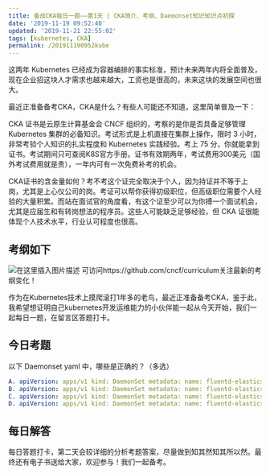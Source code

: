 ```yaml
---
title: 备战CKA每日一题——第1天 | CKA简介、考纲、Daemonset知识知识点初探
date: '2019-11-19 09:52:40'
updated: '2019-11-21 22:55:02'
tags: [kubernetes, CKA]
permalink: /201911190952kube
---
```


这两年 Kubernetes 已经成为容器编排的事实标准，预计未来两年内将全面普及，现在企业招这块人才需求也越来越大，工资也是很高的，未来这块的发展空间也很大。

最近正准备备考CKA，CKA是什么？有些人可能还不知道，这里简单普及一下：

CKA 证书是云原生计算基金会 CNCF 组织的，考察的是你是否具备足够管理 Kubernetes 集群的必备知识。考试形式是上机直接在集群上操作，限时 3 小时，非常考验个人知识的扎实程度和 Kubernetes 实践经验。考上 75 分，你就能拿到证书。考试期间只可查阅K8S官方手册。证书有效期两年，考试费用300美元（国外考试费用就是贵），一年内可有一次免费补考的机会。



CKA证书的含金量如何？考不考这个证完全取决于个人，因为持证并不等于上岗，尤其是上心仪公司的岗。考证可以帮你获得初级职位，但高级职位需要个人经验的大量积累。而站在面试官的角度看，有这个证至少可以为你搏一个面试机会，尤其是应届生和有转岗想法的程序员。这些人可能缺乏足够经验，但 CKA 证很能体现个人技术水平，行业认可程度也很高。



## 考纲如下
![在这里插入图片描述](https://img-blog.csdnimg.cn/20191118175827692.png?x-oss-process=image/watermark,type_ZmFuZ3poZW5naGVpdGk,shadow_10,text_aHR0cHM6Ly9saWFiaW8uYmxvZy5jc2RuLm5ldA==,size_16,color_FFFFFF,t_70)
可访问https://github.com/cncf/curriculum关注最新的考纲变化！


作为在Kubernetes技术上摸爬滚打1年多的老鸟，最近正准备备考CKA，鉴于此，我希望想证明自己kubernetes开发运维能力的小伙伴能一起从今天开始，我们一起每日一题，在留言区答题打卡。

## 今日考题

以下 Daemonset yaml 中，哪些是正确的？（多选）
```yaml
A. apiVersion: apps/v1 kind: DaemonSet metadata: name: fluentd-elasticsearch namespace: default labels: k8s-app: fluentd-logging spec: selector: matchLabels: name: fluentd-elasticsearch template: metadata: labels: name: fluentd-elasticsearch spec: containers: - name: fluentd-elasticsearch image: gcr.io/fluentd-elasticsearch/fluentd:v2.5.1 restartPolicy: Never
B. apiVersion: apps/v1 kind: DaemonSet metadata: name: fluentd-elasticsearch namespace: default labels: k8s-app: fluentd-logging spec: selector: matchLabels: name: fluentd-elasticsearch template: metadata: labels: name: fluentd-elasticsearch spec: containers: - name: fluentd-elasticsearch image: gcr.io/fluentd-elasticsearch/fluentd:v2.5.1 restartPolicy: Onfailure
C. apiVersion: apps/v1 kind: DaemonSet metadata: name: fluentd-elasticsearch namespace: default labels: k8s-app: fluentd-logging spec: selector: matchLabels: name: fluentd-elasticsearch template: metadata: labels: name: fluentd-elasticsearch spec: containers: - name: fluentd-elasticsearch image: gcr.io/fluentd-elasticsearch/fluentd:v2.5.1 restartPolicy: Always
D. apiVersion: apps/v1 kind: DaemonSet metadata: name: fluentd-elasticsearch namespace: default labels: k8s-app: fluentd-logging spec: selector: matchLabels: name: fluentd-elasticsearch template: metadata: labels: name: fluentd-elasticsearch spec: containers: - name: fluentd-elasticsearch image: gcr.io/fluentd-elasticsearch/fluentd:v2.5.1
```

## 每日解答
每日答题打卡，第二天会较详细的分析考题答案，尽量做到知其然知其所以然。最终还有电子书送给大家，欢迎参与！我们一起备考。
